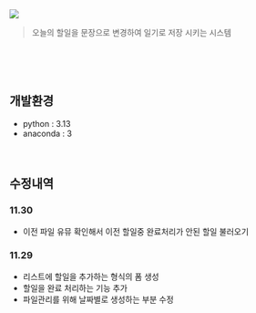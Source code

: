<img src="https://capsule-render.vercel.app/api?type=transparent&height=200&section=header&text=todoList&fontSize=90&fontColor=#ffffff&fontAlignY=38"/>
<blockquote data-ke-style="style2">
<p data-ke-size="size16">오늘의 할일을 문장으로 변경하여 일기로 저장 시키는 시스템</p>
</blockquote>
<br/><br/><br/>

## 개발환경
- python : 3.13
- anaconda : 3
<br/><br/><br/>


## 수정내역
### 11.30
- 이전 파일 유뮤 확인해서 이전 할일중 완료처리가 안된 할일 불러오기
### 11.29
- 리스트에 할일을 추가하는 형식의 폼 생성
- 할일을 완료 처리하는 기능 추가
- 파일관리를 위해 날짜별로 생성하는 부분 수정
